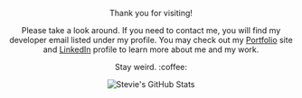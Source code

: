 <p align="center">
   Thank you for visiting!
</p>
<p align="center">
   Please take a look around. If you need to contact me, you will find my developer email listed under my profile. You may check out my <a href="https://strudelandcoffee.github.io/react-portfolio/" target="_blank">Portfolio</a> site and <a href="https://www.linkedin.com/in/stevie-trudell-atx/" target="_blank">LinkedIn</a> profile to learn more about me and my work.
</p>
<p align="center">
  Stay weird. :coffee:
</p>

<p align="center">
  <img src="https://github-readme-stats.vercel.app/api?username=strudelAndCoffee&show_icons=true&hide=stars&theme=codeSTACKr" alt="Stevie's GitHub Stats">
</p>
